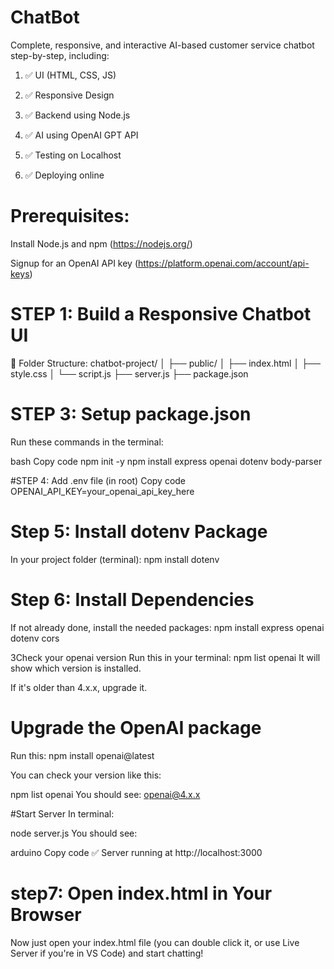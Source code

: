 # ChatBot

Complete, responsive, and interactive AI-based customer service chatbot step-by-step, including:

1. ✅ UI (HTML, CSS, JS)

2. ✅ Responsive Design

3. ✅ Backend using Node.js

4. ✅ AI using OpenAI GPT API

5. ✅ Testing on Localhost

6. ✅ Deploying online


# Prerequisites:

Install Node.js and npm (https://nodejs.org/)

Signup for an OpenAI API key (https://platform.openai.com/account/api-keys)

# STEP 1: Build a Responsive Chatbot UI
📁 Folder Structure:
chatbot-project/
│
├── public/
│   ├── index.html
│   ├── style.css
│   └── script.js
├── server.js
├── package.json

# STEP 3: Setup package.json
Run these commands in the terminal:

bash
Copy code
npm init -y
npm install express openai dotenv body-parser

#STEP 4: Add .env file (in root)
Copy code
OPENAI_API_KEY=your_openai_api_key_here

 # Step 5: Install dotenv Package
In your project folder (terminal):
npm install dotenv

# Step 6: Install Dependencies
If not already done, install the needed packages:
npm install express openai dotenv cors

3Check your openai version
Run this in your terminal:
npm list openai
It will show which version is installed.

If it's older than 4.x.x, upgrade it.

# Upgrade the OpenAI package
Run this:
npm install openai@latest

You can check your version like this:

npm list openai
You should see:
openai@4.x.x

#Start Server
In terminal:

node server.js
You should see:

arduino
Copy code
✅ Server running at http://localhost:3000

# step7: Open index.html in Your Browser
Now just open your index.html file (you can double click it, or use Live Server if you're in VS Code) and start chatting!

